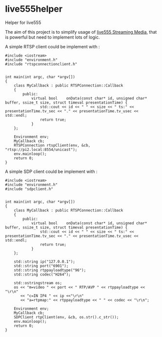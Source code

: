 # live555helper
Helper for live555

The aim of this project is to simplify usage of [live555 Streaming Media](http://www.live555.com/liveMedia/), that is powerful but need to implement lots of logic.

A simple RTSP client could be implement with :

	#include <iostream>
	#include "environment.h"
	#include "rtspconnectionclient.h"


	int main(int argc, char *argv[])
	{
		class MyCallback : public RTSPConnection::Callback
		{
			public:
				virtual bool    onData(const char* id, unsigned char* buffer, ssize_t size, struct timeval presentationTime) {
					std::cout << id << " " << size << " ts:" << presentationTime.tv_sec << "." << presentationTime.tv_usec << std::endl;
					return true;
				}
		};

		Environment env;
		MyCallback cb;
		RTSPConnection rtspClient(env, &cb, "rtsp://pi2.local:8554/unicast");
		env.mainloop();
		return 0;
	}
	
A simple SDP client could be implement with :

	#include <iostream>
	#include "environment.h"
	#include "sdpclient.h"


	int main(int argc, char *argv[])
	{
		class MyCallback : public RTSPConnection::Callback
		{
			public:
				virtual bool    onData(const char* id, unsigned char* buffer, ssize_t size, struct timeval presentationTime) {
					std::cout << id << " " << size << " ts:" << presentationTime.tv_sec << "." << presentationTime.tv_usec << std::endl;
					return true;
				}
		};

		std::string ip("127.0.0.1");
		std::string port("6901");
		std::string rtppayloadtype("96");
		std::string codec("H264");

		std::ostringstream os;
		os << "m=video " << port << " RTP/AVP " << rtppayloadtype << "\r\n"
		   << "c=IN IP4 " << ip <<"\r\n"
		   << "a=rtpmap:" << rtppayloadtype << " " << codec << "\r\n";
			
		Environment env;
		MyCallback cb;
		SDPClient rtpClient(env, &cb, os.str().c_str());
		env.mainloop();
		return 0;
	}
